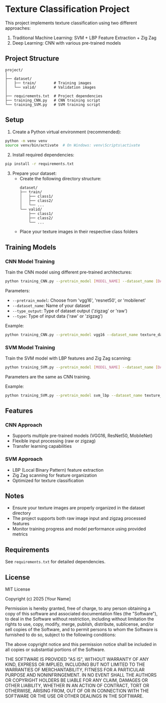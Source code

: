 # Texture Classification Project

This project implements texture classification using two different approaches:
1. Traditional Machine Learning: SVM + LBP Feature Extraction + Zig Zag
2. Deep Learning: CNN with various pre-trained models

## Project Structure

```
project/
│
├── dataset/
│   ├── train/        # Training images
│   └── valid/        # Validation images
│
├── requirements.txt  # Project dependencies
├── training_CNN.py   # CNN training script
└── training_SVM.py   # SVM training script
```

## Setup

1. Create a Python virtual environment (recommended):
```bash
python -m venv venv
source venv/bin/activate  # On Windows: venv\Scripts\activate
```

2. Install required dependencies:
```bash
pip install -r requirements.txt
```

3. Prepare your dataset:
   - Create the following directory structure:
     ```
     dataset/
     ├── train/
     │   ├── class1/
     │   ├── class2/
     │   └── ...
     └── valid/
         ├── class1/
         ├── class2/
         └── ...
     ```
   - Place your texture images in their respective class folders

## Training Models

### CNN Model Training

Train the CNN model using different pre-trained architectures:

```bash
python training_CNN.py --pretrain_model [MODEL_NAME] --dataset_name [DATASET] --type_output [OUTPUT_TYPE] --type [DATA_TYPE]
```

Parameters:
- `--pretrain_model`: Choose from 'vgg16', 'resnet50', or 'mobilenet'
- `--dataset_name`: Name of your dataset
- `--type_output`: Type of dataset output ('zigzag' or 'raw')
- `--type`: Type of input data ('raw' or 'zigzag')

Example:
```bash
python training_CNN.py --pretrain_model vgg16 --dataset_name texture_dataset --type_output raw --type raw
```

### SVM Model Training

Train the SVM model with LBP features and Zig Zag scanning:

```bash
python training_SVM.py --pretrain_model [MODEL_NAME] --dataset_name [DATASET] --type_output [OUTPUT_TYPE] --type [DATA_TYPE]
```

Parameters are the same as CNN training.

Example:
```bash
python training_SVM.py --pretrain_model svm_lbp --dataset_name texture_dataset --type_output zigzag --type zigzag
```

## Features

### CNN Approach
- Supports multiple pre-trained models (VGG16, ResNet50, MobileNet)
- Flexible input processing (raw or zigzag)
- Transfer learning capabilities

### SVM Approach
- LBP (Local Binary Pattern) feature extraction
- Zig Zag scanning for feature organization
- Optimized for texture classification

## Notes
- Ensure your texture images are properly organized in the dataset directory
- The project supports both raw image input and zigzag processed features
- Monitor training progress and model performance using provided metrics

## Requirements
See `requirements.txt` for detailed dependencies.

## License
MIT License

Copyright (c) 2025 [Your Name]

Permission is hereby granted, free of charge, to any person obtaining a copy
of this software and associated documentation files (the "Software"), to deal
in the Software without restriction, including without limitation the rights
to use, copy, modify, merge, publish, distribute, sublicense, and/or sell
copies of the Software, and to permit persons to whom the Software is
furnished to do so, subject to the following conditions:

The above copyright notice and this permission notice shall be included in all
copies or substantial portions of the Software.

THE SOFTWARE IS PROVIDED "AS IS", WITHOUT WARRANTY OF ANY KIND, EXPRESS OR
IMPLIED, INCLUDING BUT NOT LIMITED TO THE WARRANTIES OF MERCHANTABILITY,
FITNESS FOR A PARTICULAR PURPOSE AND NONINFRINGEMENT. IN NO EVENT SHALL THE
AUTHORS OR COPYRIGHT HOLDERS BE LIABLE FOR ANY CLAIM, DAMAGES OR OTHER
LIABILITY, WHETHER IN AN ACTION OF CONTRACT, TORT OR OTHERWISE, ARISING FROM,
OUT OF OR IN CONNECTION WITH THE SOFTWARE OR THE USE OR OTHER DEALINGS IN THE
SOFTWARE.
